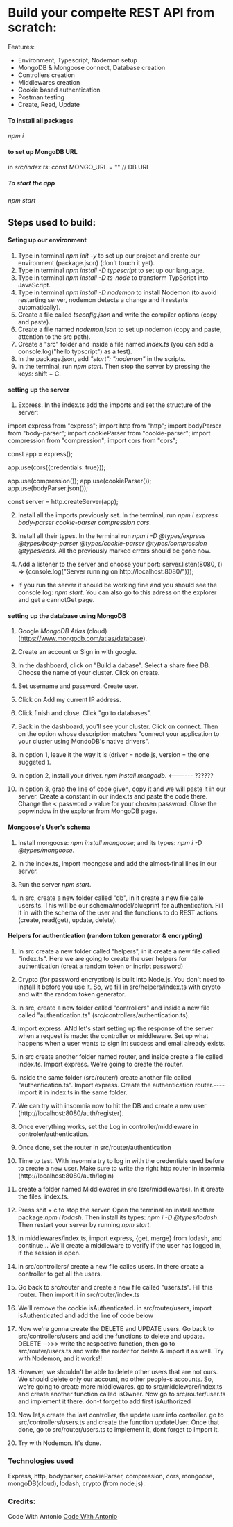 # Build your compelte REST API from scratch:

Features:

-   Environment, Typescript, Nodemon setup
-   MongoDB & Mongoose connect, Database creation
-   Controllers creation
-   Middlewares creation
-   Cookie based authentication
-   Postman testing
-   Create, Read, Update

#### To install all packages

_npm i_

#### to set up MongoDB URL

in _src/index.ts_:
const MONGO_URL = "" // DB URI

##### To start the app

_npm start_

## Steps used to build:

#### Seting up our environment

1. Type in terminal _npm init -y_ to set up our project and create our environment (package.json) (don't touch it yet).
2. Type in terminal _npm install -D typescript_ to set up our language.
3. Type in terminal _npm install -D ts-node_ to transform TypScript into JavaScript.
4. Type in terminal _npm install -D nodemon_ to install Nodemon (to avoid restarting server, nodemon detects a change and it restarts automatically).
5. Create a file called _tsconfig.json_ and write the compiler options (copy and paste).
6. Create a file named _nodemon.json_ to set up nodemon (copy and paste, attention to the src path).
7. Create a "src" folder and inside a file named _index.ts_ (you can add a console.log("hello typscript") as a test).
8. In the package.json, add _"start": "nodemon"_ in the scripts.
9. In the terminal, run _npm start_. Then stop the server by pressing the keys: shift + C.

#### setting up the server

1. Express. In the index.ts add the imports and set the structure of the server:

import express from "express";
import http from "http";
import bodyParser from "body-parser";
import cookieParser from "cookie-parser";
import compression from "compression";
import cors from "cors";

const app = express();

app.use(cors({credentials: true}));

app.use(compression());
app.use(cookieParser());
app.use(bodyParser.json());

const server = http.createServer(app);

2. Install all the imports previously set. In the terminal, run _npm i express body-parser cookie-parser compression cors_.

3. Install all their types. In the terminal run _npm i -D @types/express @types/body-parser @types/cookie-parser @types/compression @types/cors_. All the previously marked errors should be gone now.

4. Add a listener to the server and choose your port:
   server.listen(8080, () => {console.log("Server running on http://localhost:8080/")});

-   If you run the server it should be working fine and you should see the console log: _npm start_. You can also go to this adress on the explorer and get a cannotGet page.

#### setting up the database using MongoDB

1. Google _MongoDB Atlas_ (cloud) (https://www.mongodb.com/atlas/database).

2. Create an account or Sign in with google.

3. In the dashboard, click on "Build a dabase". Select a share free DB. Choose the name of your cluster. Click on create.

4. Set username and password. Create user.

5. Click on Add my current IP address.

6. Click finish and close. Click "go to databases".

7. Back in the dashboard, you'll see your cluster. Click on connect. Then on the option whose description matches "connect your application to your cluster using MondoDB's native drivers".

8. In option 1, leave it the way it is (driver = node.js, version = the one suggeted ).
9. In option 2, install your driver. _npm install mongodb_. <------ ??????
10. In option 3, grab the line of code given, copy it and we will paste it in our server. Create a constant in our index.ts and paste the code there. Change the < password > value for your chosen password. Close the popwindow in the explorer from MongoDB page.

#### Mongoose's User's schema

1. Install mongoose: _npm install mongoose_; and its types: _npm i -D @types/mongoose_.

2. In the index.ts, import moongose and add the almost-final lines in our server.

3. Run the server _npm start_.

4. In src, create a new folder called "db", in it create a new file calle users.ts. This will be our schema/model/blueprint for authentication. Fill it in with the schema of the user and the functions to do REST actions (create, read(get), update, delete).

#### Helpers for authentication (random token generator & encrypting)

1. In src create a new folder called "helpers", in it create a new file called "index.ts". Here we are going to create the user helpers for authentication (creat a random token or incript password)

2. Crypto (for password encryption) is built into Node.js. You don't need to install it before you use it. So, we fill in src/helpers/index.ts with crypto and with the random token generator.

3. In src, create a new folder called "controllers" and inside a new file called "authentication.ts" (src/controllers/authentication.ts).

4. import express. ANd let's start setting up the response of the server when a request is made: the controller or middleware. Set up what happens when a user wants to sign in: success and email already exists.

5. in src create another folder named router, and inside create a file called index.ts. Import express. We're going to create the router.

6. Inside the same folder (src/router/) create another file called "authentication.ts". Import express. Create the authentication router.---- import it in index.ts in the same folder.

7. We can try with insomnia now to hit the DB and create a new user (http://localhost:8080/auth/register).

8. Once everything works, set the Log in controller/middleware in controler/authentication.

9. Once done, set the router in src/router/authentication

10. Time to test. With insomnia try to log in with the credentials used before to create a new user. Make sure to write the right http router in insomnia (http://localhost:8080/auth/login)

11. create a folder named Middlewares in src (src/middlewares). In it create the files: index.ts.

12. Press shit + c to stop the server. Open the terminal en install another package:_npm i lodash_. Then install its types: _npm i -D @types/lodash_. Then restart your server by running _npm start_.

13. in middlewares/index.ts, import express, {get, merge} from lodash, and continue... We'll create a middleware to verify if the user has logged in, if the session is open.

14. in src/controllers/ create a new file calles users. In there create a controller to get all the users.

15. Go back to src/router and create a new file called "users.ts". Fill this router. Then import it in src/router/index.ts

16. We'll remove the cookie isAuthenticated. in src/router/users, import isAuthenticated and add the line of code below

17. Now we're gonna create the DELETE and UPDATE users. Go back to src/controllers/users and add the functions to delete and update. DELETE -->>> write the respective function, then go to src/router/users.ts and write the router for delete & import it as well. Try with Nodemon, and it works!!

18. However, we shouldn't be able to delete other users that are not ours. We should delete only our account, no other people-s accounts. So, we're going to create more middlewares. go to src/middleware/index.ts and create another function called isOwner. Now go to src/router/user.ts and implement it there. don-t forget to add first isAuthorized

19. Now let,s create the last controller, the update user info controller. go to src/controllers/users.ts and create the function updateUser. Once that done, go to src/router/users.ts to implement it, dont forget to import it.

20. Try with Nodemon. It's done.

### Technologies used

Express, http, bodyparser, cookieParser, compression, cors, mongoose, mongoDB(cloud), lodash, crypto (from node.js).

### Credits:

Code With Antonio
[Code With Antonio](https://youtu.be/b8ZUb_Okxro)
